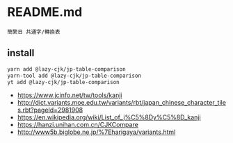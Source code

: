 # README.md

    簡繁日 共通字/轉換表

## install

```bash
yarn add @lazy-cjk/jp-table-comparison
yarn-tool add @lazy-cjk/jp-table-comparison
yt add @lazy-cjk/jp-table-comparison
```

- https://www.jcinfo.net/tw/tools/kanji
- http://dict.variants.moe.edu.tw/variants/rbt/japan_chinese_character_tiles.rbt?pageId=2981908
- https://en.wikipedia.org/wiki/List_of_j%C5%8Dy%C5%8D_kanji
- https://hanzi.unihan.com.cn/CJKCompare
- http://www5b.biglobe.ne.jp/%7Eharigaya/variants.html
